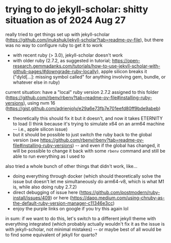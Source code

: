 
# trying to do jekyll-scholar: shitty situation as of 2024 Aug 27

really tried to get things set up with jekyll-scholar (https://github.com/inukshuk/jekyll-scholar?tab=readme-ov-file), but there was no way to configure ruby to get it to work
- with recent ruby (> 3.0), jekyll-scholar doesn't work
- with older ruby (2.7.2, as suggested in tutorial; https://open-research.gemmadanks.com/tutorials/how-to-use-jekyll-scholar-with-github-pages/#downgrade-ruby-locally), apple silicon breaks it ("dyld[...]: missing symbol called" for anything involving gem, bundle, or whatever else in ruby)

current situation: have a "local" ruby version 2.7.2 assigned to this folder (https://github.com/rbenv/rbenv?tab=readme-ov-file#installing-ruby-versions), using nvm 16 (https://gist.github.com/adrienjoly/e29a6e73fb7e701eefd80ff9bde9abeb)
- theoretically this should fix it but it doesn't, and now it takes ETERNITY to load (I think because it's trying to simulate x64 on an arm64 machine -- i.e., apple silicon issue)
- but it should be possible to just switch the ruby back to the global version (see https://github.com/rbenv/rbenv?tab=readme-ov-file#installing-ruby-versions) -- and even if the global has changed, it will be possible to change it back with some `rbenv` command and still be able to run everything as I used to

also tried a whole bunch of other things that didn't work, like...
- doing everything through docker (which should theoretically solve the issue but doesn't let me simultaneously do arm64-v8, which is what M1 is, while also doing ruby 2.7.2)
- direct debugging of issue here (https://github.com/postmodern/ruby-install/issues/409) or here (https://daqo.medium.com/using-chruby-as-the-default-ruby-version-manager-c11346e3cc)
- enjoy the purple links on google if you try this again lol

in sum: if we want to do this, let's switch to a different jekyll theme with everything integrated (which probably actually wouldn't fix it as the issue is with jekyll-scholar, not minimal mistakes) -- or maybe best of all would be to find some equivalent of jekyll for quarto?
